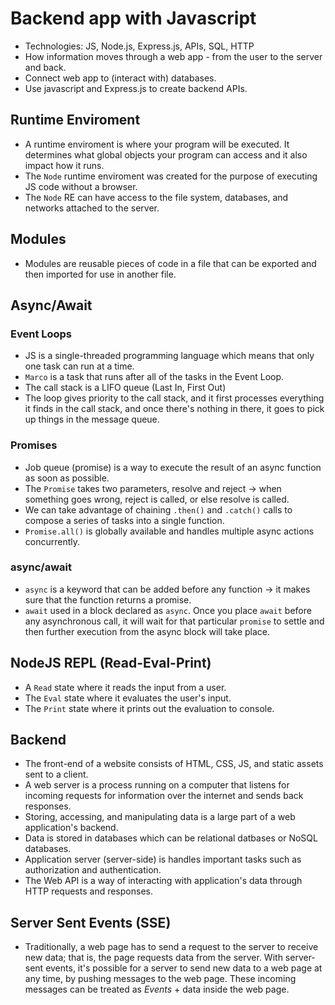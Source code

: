 # Backend app with Javascript
- Technologies: JS, Node.js, Express.js, APIs, SQL, HTTP
- How information moves through a web app - from the user to the server and back.
- Connect web app to (interact with) databases.
- Use javascript and Express.js to create backend APIs.

## Runtime Enviroment
- A runtime enviroment is where your program will be executed. It determines what global objects your program can access and it also impact how it runs.
- The `Node` runtime enviroment was created for the purpose of executing JS code without a browser.
- The `Node` RE can have access to the file system, databases, and networks attached to the server.

## Modules
- Modules are reusable pieces of code in a file that can be exported and then imported for use in another file.

## Async/Await
### Event Loops
- JS is a single-threaded programming language which means that only one task can run at a time.
- `Marco` is a task that runs after all of the tasks in the Event Loop.
- The call stack is a LIFO queue (Last In, First Out)
- The loop gives priority to the call stack, and it first processes everything it finds in the call stack, and once there's nothing in there, it goes to pick up things in the message queue.

### Promises
- Job queue (promise) is a way to execute the result of an async function as soon as possible.
- The `Promise` takes two parameters, resolve and reject -> when something goes wrong, reject is called, or else resolve is called.
- We can take advantage of chaining `.then()` and `.catch()` calls to compose a series of tasks into a single function.
- `Promise.all()` is globally available and handles multiple async actions concurrently.

### async/await
- `async` is a keyword that can be added before any function -> it makes sure that the function returns a promise.
- `await` used in a block declared as `async`. Once you place `await` before any asynchronous call, it will wait for that particular `promise` to settle and then further execution from the async block will take place.

## NodeJS REPL (Read-Eval-Print)
- A `Read` state where it reads the input from a user.
- The `Eval` state where it evaluates the user's input.
- The `Print` state where it prints out the evaluation to console.

## Backend
- The front-end of a website consists of HTML, CSS, JS, and static assets sent to a client.
- A web server is a process running on a computer that listens for incoming requests for information over the internet and sends back responses.
- Storing, accessing, and manipulating data is a large part of a web application's backend.
- Data is stored in databases which can be relational datbases or NoSQL databases.
- Application server (server-side) is handles important tasks such as authorization and authentication.
- The Web API is a way of interacting with application's data through HTTP requests and responses.

## Server Sent Events (SSE)
- Traditionally, a web page has to send a request to the server to receive new data; that is, the page requests data from the server. With server-sent events, it's possible for a server to send new data to a web page at any time, by pushing messages to the web page. These incoming messages can be treated as _Events_ + data inside the web page.

<!-- ## WebSockets -->
<!-- - The server can send a message to the client without the client explicitly requesting something. -->
<!-- - The client and the server can talk to each other simultaneously -->
<!-- - A little data overhead needs to be exchanged to send messages -> low latency communication. -->
<!-- - Good for real-time and long-lived communications. -->